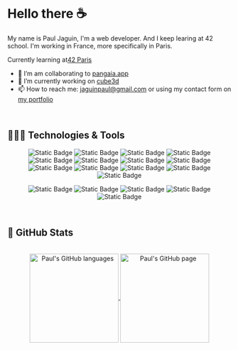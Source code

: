 # Hello there ☕

My name is Paul Jaguin, I'm a web developer. And I keep learing at 42 school. I'm working in France, more specifically in Paris. 

<div style="display: flex; align-items: center;">
Currently learning at <a href="https://42.fr/" target="_blank">42 Paris</a>
</div>

- 🌱  I’m am collaborating to <a target="_blank" href="https://framagit.org/gardeners/pangaia-server">pangaia.app</a>
- 🔭 I’m currently working on <a target="_blank" href="https://github.com/UnMugViolet/42" >cube3d</a>
- 📫 How to reach me: <a target="_blank" href="mailto:jaguinpaul@gmail.com">jaguinpaul@gmail.com</a> or using my contact form on <a target="_blank" href="https://pauljaguin.com">my portfolio</a>
 </br>

## 🧑🏼‍💻 Technologies & Tools
<div align="center">
      
   ![Static Badge](https://img.shields.io/badge/Code-PHP-informational?logo=php&logoColor=white&color=%23777BB4)
   ![Static Badge](https://img.shields.io/badge/Code-Vue-informational?logo=vue.js&logoColor=white&color=4FC08D)
   ![Static Badge](https://img.shields.io/badge/Code-SQL-informational?logo=mysql&logoColor=white&color=%234479A1)
   ![Static Badge](https://img.shields.io/badge/Code-React-informational?logo=react&logoColor=white&color=%2361DAFB)
   ![Static Badge](https://img.shields.io/badge/Code-HTML-informational?logo=html5&logoColor=white&color=E34F26)
   ![Static Badge](https://img.shields.io/badge/Code-CSS-informational?logo=css&logoColor=white&color=%231572B6)
   ![Static Badge](https://img.shields.io/badge/Code-Scss-informational?logo=sass&logoColor=white&color=%23CC6699)
   ![Static Badge](https://img.shields.io/badge/Code-Tailwind-informational?logo=tailwindcss&logoColor=06B6D4&color=06B6D4)
   ![Static Badge](https://img.shields.io/badge/Code-JavaScript-informational?logo=javascript&logoColor=white&color=F7DF1E)
   ![Static Badge](https://img.shields.io/badge/Code-Laravel-informational?logo=laravel&logoColor=white&color=%23FF2D20)
   ![Static Badge](https://img.shields.io/badge/Code-Symfony-informational?logo=symfony&logoColor=white&color=%231A171B)
   ![Static Badge](https://img.shields.io/badge/Code-C-informational?style=flat&logo=c&logoSize=2)
   ![Static Badge](https://img.shields.io/badge/Code-C++-informational?style=flat&logo=cplusplus&logoSize=2)
   
   ![Static Badge](https://img.shields.io/badge/Tools-Docker-informational?logo=docker&logoColor=white&color=%232496ED)
   ![Static Badge](https://img.shields.io/badge/Tools-Kubernetes-informational?logo=kubernetes&logoColor=white&color=%232E6CE6)
   ![Static Badge](https://img.shields.io/badge/Tools-PhpMyAdmin-informational?logo=phpmyadmin&logoColor=white&color=%236C78AF)
   ![Static Badge](https://img.shields.io/badge/Tools-SonarQube-informational?logo=Sonar&logoColor=white&color=%234E9BCD)
   ![Static Badge](https://img.shields.io/badge/Tools-Jenkins-informational?logo=jenkins&logoColor=white&color=%23D24939)
   
</div>

</br>

## 🔬 GitHub Stats
</br>
<div align="center"> 
   <a href="https://github.com/UnMugViolet" >
     <img align="center" src="https://github-readme-stats.vercel.app/api/top-langs/?username=UnMugViolet&langs_count=3&theme=react"" alt="Paul's GitHub languages" height="200"/>
   </a>
   
   <a href="https://github.com/UnMugViolet">
       <img align="center" src="https://github-readme-stats.vercel.app/api/?username=UnMugViolet&theme=react&show_icons=true" alt="Paul's GitHub page" height="200"/>
   </a>
</div>
